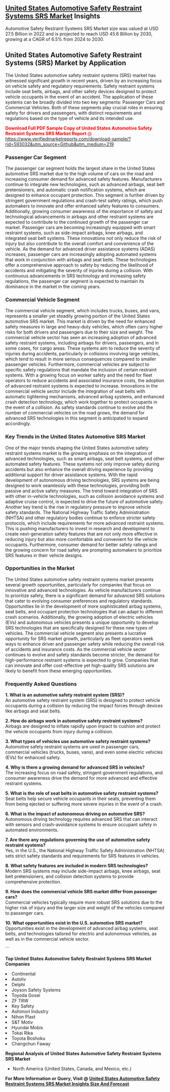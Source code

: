 <h2><a href="https://www.verifiedmarketreports.com/download-sample/?rid=593032&amp;utm_source=Github&amp;utm_medium=219" target="_blank">United States Automotive Safety Restraint Systems SRS Market</a> Insights</h2><p>Automotive Safety Restraint Systems SRS Market size was valued at USD 27.5 Billion in 2022 and is projected to reach USD 45.6 Billion by 2030, growing at a CAGR of 6.5% from 2024 to 2030.</p><p> <h2>United States Automotive Safety Restraint Systems (SRS) Market by Application</h2> <p>The United States automotive safety restraint systems (SRS) market has witnessed significant growth in recent years, driven by an increasing focus on vehicle safety and regulatory requirements. Safety restraint systems include seat belts, airbags, and other safety devices designed to protect vehicle occupants in the event of an accident. The application of these systems can be broadly divided into two key segments: Passenger Cars and Commercial Vehicles. Both of these segments play crucial roles in ensuring safety for drivers and passengers, with distinct requirements and regulations based on the type of vehicle and its intended use. <p><span class=""><span style="color: #ff0000;"><strong>Download Full PDF Sample Copy of United States Automotive Safety Restraint Systems SRS Market Report</strong> @ </span><a href="https://www.verifiedmarketreports.com/download-sample/?rid=593032&amp;utm_source=Github&amp;utm_medium=219" target="_blank">https://www.verifiedmarketreports.com/download-sample/?rid=593032&amp;utm_source=Github&amp;utm_medium=219</a></span></p></p> <h3>Passenger Car Segment</h3> <p>The passenger car segment holds the largest share in the United States automotive SRS market due to the high volume of cars on the road and increasing consumer demand for advanced safety features. Manufacturers continue to integrate new technologies, such as advanced airbags, seat belt pretensioners, and automatic crash notification systems, which are designed to enhance occupant protection. This segment is further driven by stringent government regulations and crash-test safety ratings, which push automakers to innovate and offer enhanced safety features to consumers. Additionally, growing consumer awareness of the importance of safety and technological advancements in airbags and other restraint systems are expected to contribute to the continued growth of the passenger car market. Passenger cars are becoming increasingly equipped with smart restraint systems, such as side-impact airbags, knee airbags, and integrated seat belt systems. These innovations not only reduce the risk of injury but also contribute to the overall comfort and convenience of the vehicle. As the demand for advanced driver assistance systems (ADAS) increases, passenger cars are increasingly adopting automated systems that work in conjunction with airbags and seat belts. These technologies offer a comprehensive approach to safety by reducing the likelihood of accidents and mitigating the severity of injuries during a collision. With continuous advancements in SRS technology and increasing safety regulations, the passenger car segment is expected to maintain its dominance in the market in the coming years.</p> <h3>Commercial Vehicle Segment</h3> <p>The commercial vehicle segment, which includes trucks, buses, and vans, represents a smaller yet steadily growing portion of the United States automotive SRS market. This market is driven by the need for enhanced safety measures in large and heavy-duty vehicles, which often carry higher risks for both drivers and passengers due to their size and weight. The commercial vehicle sector has seen an increasing adoption of advanced safety restraint systems, including airbags for drivers, passengers, and in some cases, for cargo areas. These systems aim to reduce the severity of injuries during accidents, particularly in collisions involving large vehicles, which tend to result in more serious consequences compared to smaller passenger vehicles. Furthermore, commercial vehicles are subject to specific safety regulations that mandate the inclusion of certain restraint systems. With a growing focus on worker safety and the need for fleet operators to reduce accidents and associated insurance costs, the adoption of advanced restraint systems is expected to increase. Innovations in the commercial vehicle sector include the integration of seat belts with automatic tightening mechanisms, advanced airbag systems, and enhanced crash detection technology, which work together to protect occupants in the event of a collision. As safety standards continue to evolve and the number of commercial vehicles on the road grows, the demand for advanced SRS technologies in this segment is anticipated to expand accordingly.</p> <h3>Key Trends in the United States Automotive SRS Market</h3> <p>One of the major trends shaping the United States automotive safety restraint systems market is the growing emphasis on the integration of advanced technologies, such as smart airbags, seat belt systems, and other automated safety features. These systems not only improve safety during accidents but also enhance the overall driving experience by providing additional support for driver assistance systems. With the rapid development of autonomous driving technologies, SRS systems are being designed to work seamlessly with these technologies, providing both passive and active safety measures. The trend toward integration of SRS with other in-vehicle technologies, such as collision avoidance systems and adaptive cruise control, is expected to drive the future of automotive safety. Another key trend is the rise in regulatory pressure to improve vehicle safety standards. The National Highway Traffic Safety Administration (NHTSA) and other regulatory bodies continue to enforce stricter safety protocols, which include requirements for more advanced restraint systems. This is pushing manufacturers to invest in research and development to create next-generation safety features that are not only more effective in reducing injury but also more comfortable and convenient for the vehicle occupants. Furthermore, consumer demand for better safety ratings and the growing concern for road safety are prompting automakers to prioritize SRS features in their vehicle designs.</p> <h3>Opportunities in the Market</h3> <p>The United States automotive safety restraint systems market presents several growth opportunities, particularly for companies that focus on innovative and advanced technologies. As vehicle manufacturers continue to prioritize safety, there is a significant demand for advanced SRS solutions that cater to evolving consumer preferences and regulatory standards. Opportunities lie in the development of more sophisticated airbag systems, seat belts, and occupant protection technologies that can adapt to different crash scenarios. Additionally, the growing adoption of electric vehicles (EVs) and autonomous vehicles presents a unique opportunity to develop SRS technologies that are specifically designed for these new types of vehicles. The commercial vehicle segment also presents a lucrative opportunity for SRS market growth, particularly as fleet operators seek ways to enhance driver and passenger safety while reducing the overall risk of accidents and insurance costs. As the commercial vehicle sector continues to evolve and safety standards become stricter, the demand for high-performance restraint systems is expected to grow. Companies that can innovate and offer cost-effective yet high-quality SRS solutions are likely to benefit from these emerging opportunities.</p> <h3>Frequently Asked Questions</h3> <p><strong>1. What is an automotive safety restraint system (SRS)?</strong><br> An automotive safety restraint system (SRS) is designed to protect vehicle occupants during a collision by reducing the impact forces through devices like airbags and seat belts.</p> <p><strong>2. How do airbags work in automotive safety restraint systems?</strong><br> Airbags are designed to inflate rapidly upon impact to cushion and protect the vehicle occupants from injury during a collision.</p> <p><strong>3. What types of vehicles use automotive safety restraint systems?</strong><br> Automotive safety restraint systems are used in passenger cars, commercial vehicles (trucks, buses, vans), and even some electric vehicles (EVs) for enhanced safety.</p> <p><strong>4. Why is there a growing demand for advanced SRS in vehicles?</strong><br> The increasing focus on road safety, stringent government regulations, and consumer awareness drive the demand for more advanced and effective restraint systems.</p> <p><strong>5. What is the role of seat belts in automotive safety restraint systems?</strong><br> Seat belts help secure vehicle occupants in their seats, preventing them from being ejected or suffering more severe injuries in the event of a crash.</p> <p><strong>6. What is the impact of autonomous driving on automotive SRS?</strong><br> Autonomous driving technology requires advanced SRS that can interact with sensors and crash-avoidance systems to ensure occupant safety in automated environments.</p> <p><strong>7. Are there any regulations governing the use of automotive safety restraint systems?</strong><br> Yes, in the U.S., the National Highway Traffic Safety Administration (NHTSA) sets strict safety standards and requirements for SRS features in vehicles.</p> <p><strong>8. What safety features are included in modern SRS technologies?</strong><br> Modern SRS systems may include side-impact airbags, knee airbags, seat belt pretensioners, and collision detection systems to provide comprehensive protection.</p> <p><strong>9. How does the commercial vehicle SRS market differ from passenger cars?</strong><br> Commercial vehicles typically require more robust SRS solutions due to the higher risk of injury and the larger size and weight of the vehicles compared to passenger cars.</p> <p><strong>10. What opportunities exist in the U.S. automotive SRS market?</strong><br> Opportunities exist in the development of advanced airbag systems, seat belts, and technologies tailored for electric and autonomous vehicles, as well as in the commercial vehicle sector.</p> ```</p><p><strong>Top United States Automotive Safety Restraint Systems SRS Market Companies</strong></p><div data-test-id=""><p><li>Continental</li><li> Autoliv</li><li> Delphi</li><li> Joyson Safety Systems</li><li> Toyoda Gosei</li><li> ZF TRW</li><li> Key Safety</li><li> Ashimori Industry</li><li> Nihon Plast</li><li> S&T Motiv</li><li> Hyundai Mobis</li><li> Tokai Rika</li><li> Toyota Boshoku</li><li> Changchun Faway</li></p><div><strong>Regional Analysis of&nbsp;United States Automotive Safety Restraint Systems SRS Market</strong></div><ul><li dir="ltr"><p dir="ltr">North America&nbsp;(United States, Canada, and Mexico, etc.)</p></li></ul><p><strong>For More Information or Query, Visit @&nbsp;</strong><strong><a href="https://www.verifiedmarketreports.com/product/automotive-safety-restraint-systems-srs-market/?utm_source=Github&amp;utm_medium=219" target="_blank">United States Automotive Safety Restraint Systems SRS Market Insights Size And Forecast</a></strong></p></div>
